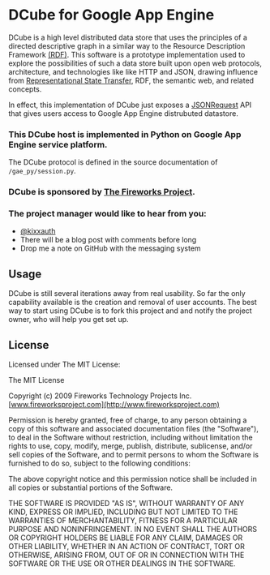 DCube for Google App Engine
===========================

DCube is a high level distributed data store that uses the principles of a
directed descriptive graph in a similar way to the Resource Description
Framework [(RDF)][1]. This software is a prototype implementation used to
explore the possibilities of such a data store built upon open web protocols,
architecture, and technologies like like HTTP and JSON, drawing influence from
[Representational State Transfer][2], RDF, the semantic web, and related
concepts.

In effect, this implementation of DCube just exposes a [JSONRequest][3] API that
gives users access to Google App Engine distrubuted datastore.

### This DCube host is implemented in Python on Google App Engine service platform.
The DCube protocol is defined in the source documentation of `/gae_py/session.py`.

### DCube is sponsored by [The Fireworks Project](http://www.fireworksproject.com).

### The project manager would like to hear from you:
  - [@kixxauth](http://twitter.com/kixxauth)
  - There will be a blog post with comments before long
  - Drop me a note on GitHub with the messaging system

Usage
-----
DCube is still several iterations away from real usability. So far the only
capability available is the creation and removal of user accounts.  The best
way to start using DCube is to fork this project and and notify the project
owner, who will help you get set up.

License
-------
Licensed under The MIT License:

The MIT License

Copyright (c) 2009 Fireworks Technology Projects Inc.
[www.fireworksproject.com](http://www.fireworksproject.com)

Permission is hereby granted, free of charge, to any person obtaining a copy
of this software and associated documentation files (the "Software"), to deal
in the Software without restriction, including without limitation the rights
to use, copy, modify, merge, publish, distribute, sublicense, and/or sell
copies of the Software, and to permit persons to whom the Software is
furnished to do so, subject to the following conditions:

The above copyright notice and this permission notice shall be included in
all copies or substantial portions of the Software.

THE SOFTWARE IS PROVIDED "AS IS", WITHOUT WARRANTY OF ANY KIND, EXPRESS OR
IMPLIED, INCLUDING BUT NOT LIMITED TO THE WARRANTIES OF MERCHANTABILITY,
FITNESS FOR A PARTICULAR PURPOSE AND NONINFRINGEMENT. IN NO EVENT SHALL THE
AUTHORS OR COPYRIGHT HOLDERS BE LIABLE FOR ANY CLAIM, DAMAGES OR OTHER
LIABILITY, WHETHER IN AN ACTION OF CONTRACT, TORT OR OTHERWISE, ARISING FROM,
OUT OF OR IN CONNECTION WITH THE SOFTWARE OR THE USE OR OTHER DEALINGS IN
THE SOFTWARE.

  [1]:http://www.w3.org/RDF/
  [2]:http://www.ics.uci.edu/~fielding/pubs/dissertation/rest_arch_style.htm
  [3]:http://www.json.org/JSONRequest.html
